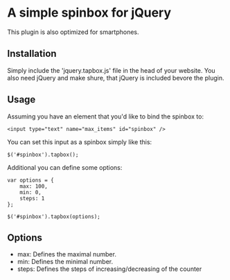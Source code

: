 A simple spinbox for jQuery
=====================================

This plugin is also optimized for smartphones.

Installation
------------

Simply include the 'jquery.tapbox.js' file in the head of your website. You also need jQuery and make shure, that jQuery is included bevore the plugin.

<head>
 <script src="jquery-1.6.2.min.js"></script>
 <script src="jquery.tapbox.js"></script>
</head>

Usage
-----

Assuming you have an element that you'd like to bind the spinbox to:

	<input type="text" name="max_items" id="spinbox" />
    
You can set this input as a spinbox simply like this:

	$('#spinbox').tapbox();
	
Additional you can define some options:

	var options = {
		max: 100,
		min: 0,
		steps: 1
	};
	
	$('#spinbox').tapbox(options);
	
Options
-------

* max:
	Defines the maximal number.
* min:
	Defines the minimal number.
* steps:
	Defines the steps of increasing/decreasing of the counter
